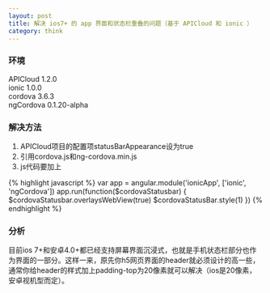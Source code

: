 ```yaml
---
layout: post
title: 解决 ios7+ 的 app 界面和状态栏重叠的问题（基于 APICloud 和 ionic ）
category: think
---
```


### 环境
APICloud 1.2.0<br />
ionic 1.0.0<br />
cordova 3.6.3<br />
ngCordova 0.1.20-alpha<br />

### 解决方法

1. APICloud项目的配置项statusBarAppearance设为true
2. 引用cordova.js和ng-cordova.min.js
3. js代码要加上

{% highlight javascript %}
var app = angular.module('ionicApp', ['ionic', 'ngCordova'])
app.run(function($cordovaStatusbar) {
    $cordovaStatusbar.overlaysWebView(true)
    $cordovaStatusBar.style(1)
})
{% endhighlight %}

### 分析

目前ios 7+和安卓4.0+都已经支持屏幕界面沉浸式，也就是手机状态栏部分也作为界面的一部分。这样一来，原先你h5网页界面的header就必须设计的高一些，通常你给header的样式加上padding-top为20像素就可以解决（ios是20像素，安卓视机型而定）。